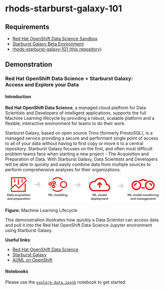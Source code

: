 # rhods-starburst-galaxy-101

## Requirements
* [Red Hat OpenShift Data Science Sandbox](https://registration-service-toolchain-host-operator.apps.rhods-sb-prod.3sox.p1.openshiftapps.com/)
* [Starburst Galaxy Beta Environment](https://www.starburst.io/platform/starburst-galaxy/)
* [rhods-starburst-galaxy-101 (this repository)](https://github.com/keklundrh/rhods-starburst-galaxy-101)

## Demonstration
### Red Hat OpenShift Data Science + Starburst Galaxy:  <br>  Access and Explore your Data

#### Introduction
**Red Hat OpenShift Data Science**, a managed cloud platform for Data Scientists and Developers of intelligent applications, supports the full Machine Learning lifecycle by providing a robust, scalable platform and a flexible, interactive environment for teams to do their work. 

Starburst Galaxy, based on open source Trino (formerly PrestoSQL), is a managed service providing a secure and performant single point of access to all of your data without having to first copy or move it to a central repository. 
Starburst Galaxy focuses on the first, and often most difficult problem teams face when starting a new project - The Acquisition and Preparation of Data. 
With Starburst Galaxy, Data Scientists and Developers will be able to quickly and easily combine data from multiple sources to perform comprehensive analyses for their organizations.

![MLLC](files/ml-lifecycle-desktop.svg)

**Figure:** Machine Learning Lifecycle

This demonstration illustrates how quickly a Data Scientist can access data and pull it into the Red Hat OpenShift Data Science Jupyter environment using Starburst Galaxy.

**Useful links**:
* [Red Hat OpenShift Data Science](https://www.redhat.com/en/technologies/cloud-computing/openshift/openshift-data-science)
* [Starburst Galaxy](https://www.starburst.io/platform/starburst-galaxy/)
* [AI/ML on OpenShift](https://cloud.redhat.com/learn/topics/ai-ml)

#### Notebooks
Please use the [`explore-data.ipynb`](./explore-data.ipynb) notebook to get started.

